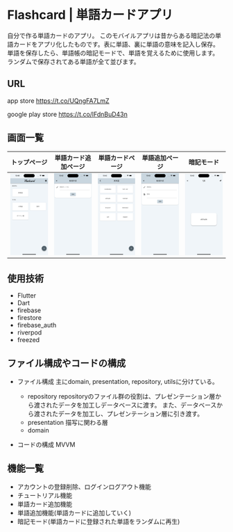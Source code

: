 # Flashcard | 単語カードアプリ
自分で作る単語カードのアプリ。
このモバイルアプリは昔からある暗記法の単語カードをアプリ化したものです。表に単語、裏に単語の意味を記入し保存。
単語を保存したら、単語帳の暗記モードで、単語を覚えるために使用します。
ランダムで保存されてある単語が全て並びます。

## URL

app store
https://t.co/UQngFA7LmZ

google play store
https://t.co/lFdnBuD43n

## 画面一覧

|トップページ|単語カード追加ページ|単語カードページ|単語追加ページ|暗記モード|
|---|---|---|---|---|
|![image](https://github.com/RightonSK/flashcards_mobile_app/blob/images/top-page.png)|![](https://github.com/RightonSK/flashcards_mobile_app/blob/images/flashcard-add-page.png)|![](https://github.com/RightonSK/flashcards_mobile_app/blob/images/flashcard-page.png)|![](https://github.com/RightonSK/flashcards_mobile_app/blob/images/word-add-page.png)|![](https://github.com/RightonSK/flashcards_mobile_app/blob/images/flashcard-mode-page.png)|


## 使用技術
- Flutter
- Dart
- firebase
- firestore
- firebase_auth
- riverpod
- freezed

## ファイル構成やコードの構成
- ファイル構成
  主にdomain, presentation, repository, utilsに分けている。
  - repository
    repositoryのファイル群の役割は、プレゼンテーション層から渡されたデータを加工しデータベースに渡す。
    また、データベースから渡されたデータを加工し、プレゼンテーション層に引き渡す。
  - presentation
    描写に関わる層
  - domain
    
    
- コードの構成
  MVVM

## 機能一覧
- アカウントの登録削除、ログインログアウト機能
- チュートリアル機能
- 単語カード追加機能
- 単語追加機能(単語カードに追加していく)
- 暗記モード(単語カードに登録された単語をランダムに再生)
  
